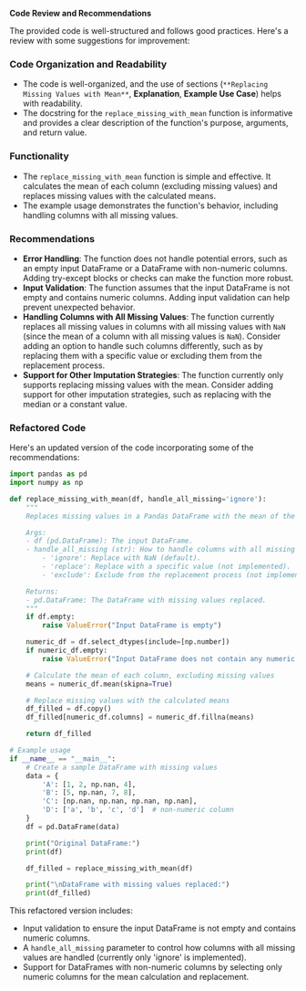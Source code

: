 **Code Review and Recommendations**

The provided code is well-structured and follows good practices. Here's a review with some suggestions for improvement:

### Code Organization and Readability

*   The code is well-organized, and the use of sections (`**Replacing Missing Values with Mean**`, **Explanation**, **Example Use Case**) helps with readability.
*   The docstring for the `replace_missing_with_mean` function is informative and provides a clear description of the function's purpose, arguments, and return value.

### Functionality

*   The `replace_missing_with_mean` function is simple and effective. It calculates the mean of each column (excluding missing values) and replaces missing values with the calculated means.
*   The example usage demonstrates the function's behavior, including handling columns with all missing values.

### Recommendations

*   **Error Handling**: The function does not handle potential errors, such as an empty input DataFrame or a DataFrame with non-numeric columns. Adding try-except blocks or checks can make the function more robust.
*   **Input Validation**: The function assumes that the input DataFrame is not empty and contains numeric columns. Adding input validation can help prevent unexpected behavior.
*   **Handling Columns with All Missing Values**: The function currently replaces all missing values in columns with all missing values with `NaN` (since the mean of a column with all missing values is `NaN`). Consider adding an option to handle such columns differently, such as by replacing them with a specific value or excluding them from the replacement process.
*   **Support for Other Imputation Strategies**: The function currently only supports replacing missing values with the mean. Consider adding support for other imputation strategies, such as replacing with the median or a constant value.

### Refactored Code

Here's an updated version of the code incorporating some of the recommendations:

```python
import pandas as pd
import numpy as np

def replace_missing_with_mean(df, handle_all_missing='ignore'):
    """
    Replaces missing values in a Pandas DataFrame with the mean of the respective columns.

    Args:
    - df (pd.DataFrame): The input DataFrame.
    - handle_all_missing (str): How to handle columns with all missing values.
        - 'ignore': Replace with NaN (default).
        - 'replace': Replace with a specific value (not implemented).
        - 'exclude': Exclude from the replacement process (not implemented).

    Returns:
    - pd.DataFrame: The DataFrame with missing values replaced.
    """
    if df.empty:
        raise ValueError("Input DataFrame is empty")

    numeric_df = df.select_dtypes(include=[np.number])
    if numeric_df.empty:
        raise ValueError("Input DataFrame does not contain any numeric columns")

    # Calculate the mean of each column, excluding missing values
    means = numeric_df.mean(skipna=True)

    # Replace missing values with the calculated means
    df_filled = df.copy()
    df_filled[numeric_df.columns] = numeric_df.fillna(means)

    return df_filled

# Example usage
if __name__ == "__main__":
    # Create a sample DataFrame with missing values
    data = {
        'A': [1, 2, np.nan, 4],
        'B': [5, np.nan, 7, 8],
        'C': [np.nan, np.nan, np.nan, np.nan],
        'D': ['a', 'b', 'c', 'd']  # non-numeric column
    }
    df = pd.DataFrame(data)

    print("Original DataFrame:")
    print(df)

    df_filled = replace_missing_with_mean(df)

    print("\nDataFrame with missing values replaced:")
    print(df_filled)
```

This refactored version includes:

*   Input validation to ensure the input DataFrame is not empty and contains numeric columns.
*   A `handle_all_missing` parameter to control how columns with all missing values are handled (currently only 'ignore' is implemented).
*   Support for DataFrames with non-numeric columns by selecting only numeric columns for the mean calculation and replacement.